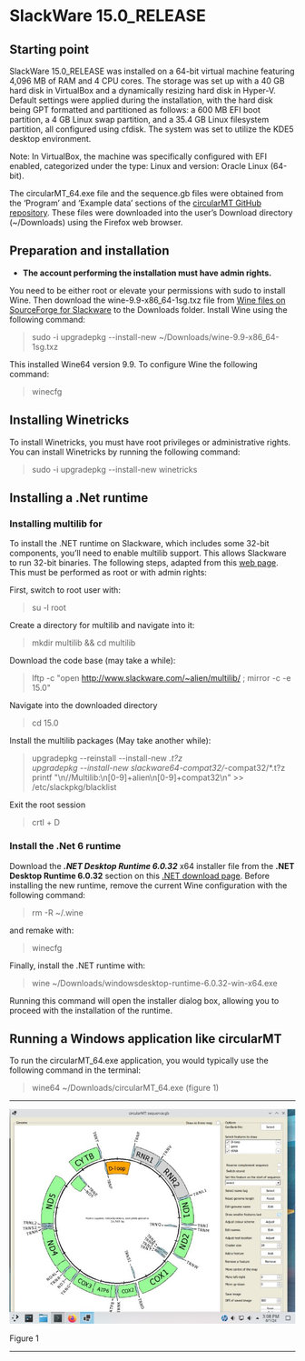 # SlackWare 15.0_RELEASE

## Starting point

SlackWare 15.0_RELEASE was installed on a 64-bit virtual machine featuring 4,096 MB of RAM and 4 CPU cores. The storage was set up with a 40 GB hard disk in VirtualBox and a dynamically resizing hard disk in Hyper-V. Default settings were applied during the installation, with the hard disk being GPT formatted and partitioned as follows: a 600 MB EFI boot partition, a 4 GB Linux swap partition, and a 35.4 GB Linux filesystem partition, all configured using cfdisk. The system was set to utilize the KDE5 desktop environment.

Note: In VirtualBox, the machine was specifically configured with EFI enabled, categorized under the type: Linux and version: Oracle Linux (64-bit).

The circularMT_64.exe file and the sequence.gb files were obtained from the ‘Program’ and ‘Example data’ sections of the [circularMT GitHub repository](https://github.com/msjimc/circularMT).  These files were downloaded into the user’s Download directory (~/Downloads) using the Firefox web browser.

## Preparation and installation

* **The account performing the installation must have admin rights.**

You need to be either root or elevate your permissions with sudo to install Wine. Then download the wine-9.9-x86_64-1sg.txz file from [Wine files on SourceForge for Slackware](https://sourceforge.net/projects/wine/files/Slackware%20Packages/9.9/x86_64/) to the Downloads folder. Install Wine using the following command:

> sudo -i upgradepkg --install-new ~/Downloads/wine-9.9-x86_64-1sg.txz

This installed Wine64 version 9.9. To configure Wine the following command:

> winecfg


## Installing Winetricks 

To install Winetricks, you must have root privileges or administrative rights. You can install Winetricks by running the following command:

> sudo -i upgradepkg --install-new winetricks

## Installing  a .Net runtime

### Installing multilib for 
 
To install the .NET runtime on Slackware, which includes some 32-bit components, you’ll need to enable multilib support. This allows Slackware to run 32-bit binaries. The following steps, adapted from this [web page](https://ratfactor.com/slackware/steam). This must be performed as root or with admin rights:

First, switch to root user with:

> su -l root 

 Create a directory for multilib and navigate into it:

> mkdir multilib && cd multilib  

Download the code base (may take a while):  

> lftp -c "open http://www.slackware.com/~alien/multilib/ ; mirror -c -e 15.0"

Navigate into the downloaded directory

> cd 15.0  

Install the multilib packages (May take another while):

> upgradepkg --reinstall --install-new *.t?z  
> upgradepkg --install-new slackware64-compat32/*-compat32/*.t?z  
> printf "\n//Multilib:\n[0-9]+alien\n[0-9]+compat32\n" >> /etc/slackpkg/blacklist

Exit the root session

> crtl + D

### Install the .Net 6 runtime

Download the ***.NET Desktop Runtime 6.0.32*** x64  installer file from the __.NET Desktop Runtime 6.0.32__ section on this [.NET download page](https://dotnet.microsoft.com/en-us/download/dotnet/6.0). Before installing the new runtime, remove the current Wine configuration with the following command:

> rm -R ~/.wine

and remake with:

> winecfg

Finally, install the .NET runtime with:

> wine ~/Downloads/windowsdesktop-runtime-6.0.32-win-x64.exe

Running this command will open the installer dialog box, allowing you to proceed with the installation of the runtime.

## Running a Windows application like circularMT

To run the circularMT_64.exe application, you would typically use the following command in the terminal:

> wine64 ~/Downloads/circularMT_64.exe (figure 1)

<hr />

![Figure 1](images/Slackware_15_0_RELEASE_figure1.jpg)

Figure 1

<hr />
 
